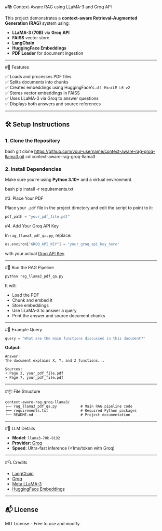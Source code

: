 
#📚 Context-Aware RAG using LLaMA-3 and Groq API

This project demonstrates a **context-aware Retrieval-Augmented Generation (RAG)** system using:

- **LLaMA-3 (70B)** via **Groq API**
- **FAISS** vector store
- **LangChain**
- **HuggingFace Embeddings**
- **PDF Loader** for document ingestion

---

#🚀 Features

✅ Loads and processes PDF files  
✅ Splits documents into chunks  
✅ Creates embeddings using HuggingFace's `all-MiniLM-L6-v2`  
✅ Stores vector embeddings in FAISS  
✅ Uses LLaMA-3 via Groq to answer questions  
✅ Displays both answers and source references

---

## 🛠️ Setup Instructions

### 1. Clone the Repository

bash
git clone https://github.com/your-username/context-aware-rag-groq-llama3.git
cd context-aware-rag-groq-llama3


### 2. Install Dependencies

Make sure you’re using **Python 3.10+** and a virtual environment.

bash
pip install -r requirements.txt


#3. Place Your PDF

Place your `.pdf` file in the project directory and edit the script to point to it:

```python
pdf_path = "your_pdf_file.pdf"
```

#4. Add Your Groq API Key

In `rag_llama3_pdf_qa.py`, replace:

```python
os.environ["GROQ_API_KEY"] = "your_groq_api_key_here"
```

with your actual [Groq API Key](https://console.groq.com/keys).

---

#🧠 Run the RAG Pipeline

```bash
python rag_llama3_pdf_qa.py
```

It will:

* Load the PDF
* Chunk and embed it
* Store embeddings
* Use LLaMA-3 to answer a query
* Print the answer and source document chunks

---

#🧪 Example Query

```python
query = "What are the main functions discussed in this document?"
```

**Output:**

```
Answer:
The document explains X, Y, and Z functions...

Sources:
• Page 3, your_pdf_file.pdf
• Page 7, your_pdf_file.pdf
```

---

#📦 File Structure

```
context-aware-rag-groq-llama3/
├── rag_llama3_pdf_qa.py           # Main RAG pipeline code
├── requirements.txt               # Required Python packages
└── README.md                      # Project documentation
```

---

#🤖 LLM Details

* **Model:** `llama3-70b-8192`
* **Provider:** [Groq](https://console.groq.com/)
* **Speed:** Ultra-fast inference (<1ms/token with Groq)

---

#🔍 Credits

* [LangChain](https://www.langchain.com/)
* [Groq](https://groq.com/)
* [Meta LLaMA-3](https://ai.meta.com/llama/)
* [HuggingFace Embeddings](https://huggingface.co/sentence-transformers)

---

## 📬 License

MIT License - Free to use and modify.

